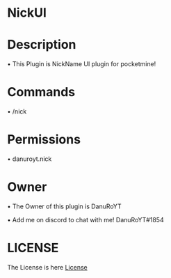 # NickUI

# Description
• This Plugin is NickName UI plugin for pocketmine!

# Commands
• /nick

# Permissions
• danuroyt.nick

# Owner
• The Owner of this plugin is DanuRoYT

• Add me on discord to chat with me! DanuRoYT#1854

# LICENSE

The License is here [License](LICENSE)

